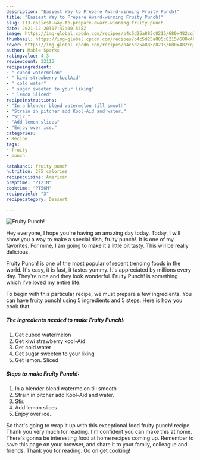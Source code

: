 ```yaml
---
description: "Easiest Way to Prepare Award-winning Fruity Punch!"
title: "Easiest Way to Prepare Award-winning Fruity Punch!"
slug: 113-easiest-way-to-prepare-award-winning-fruity-punch
date: 2021-12-20T07:47:00.558Z
image: https://img-global.cpcdn.com/recipes/b4c5d25a885c8215/680x482cq70/fruity-punch-recipe-main-photo.jpg
thumbnail: https://img-global.cpcdn.com/recipes/b4c5d25a885c8215/680x482cq70/fruity-punch-recipe-main-photo.jpg
cover: https://img-global.cpcdn.com/recipes/b4c5d25a885c8215/680x482cq70/fruity-punch-recipe-main-photo.jpg
author: Mable Sparks
ratingvalue: 4.3
reviewcount: 32115
recipeingredient:
- " cubed watermelon"
- " kiwi strawberry koolAid"
- " cold water"
- " sugar sweeten to your liking"
- " lemon Sliced"
recipeinstructions:
- "In a blender blend watermelon till smooth"
- "Strain in pitcher add Kool-Aid and water."
- "Stir."
- "Add lemon slices"
- "Enjoy over ice."
categories:
- Recipe
tags:
- fruity
- punch

katakunci: fruity punch 
nutrition: 275 calories
recipecuisine: American
preptime: "PT21M"
cooktime: "PT56M"
recipeyield: "3"
recipecategory: Dessert

---
```



![Fruity Punch!](https://img-global.cpcdn.com/recipes/b4c5d25a885c8215/680x482cq70/fruity-punch-recipe-main-photo.jpg)

Hey everyone, I hope you're having an amazing day today. Today, I will show you a way to make a special dish, fruity punch!. It is one of my favorites. For mine, I am going to make it a little bit tasty. This will be really delicious.

Fruity Punch! is one of the most popular of recent trending foods in the world. It's easy, it is fast, it tastes yummy. It's appreciated by millions every day. They're nice and they look wonderful. Fruity Punch! is something which I've loved my entire life.




To begin with this particular recipe, we must prepare a few ingredients. You can have fruity punch! using 5 ingredients and 5 steps. Here is how you cook that.

<!--inarticleads1-->

##### The ingredients needed to make Fruity Punch!:

1. Get  cubed watermelon
1. Get  kiwi strawberry kool-Aid
1. Get  cold water
1. Get  sugar sweeten to your liking
1. Get  lemon. Sliced




<!--inarticleads2-->

##### Steps to make Fruity Punch!:

1. In a blender blend watermelon till smooth
1. Strain in pitcher add Kool-Aid and water.
1. Stir.
1. Add lemon slices
1. Enjoy over ice.




So that's going to wrap it up with this exceptional food fruity punch! recipe. Thank you very much for reading. I'm confident you can make this at home. There's gonna be interesting food at home recipes coming up. Remember to save this page on your browser, and share it to your family, colleague and friends. Thank you for reading. Go on get cooking!
